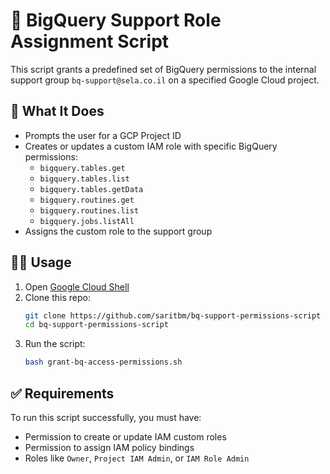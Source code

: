 # 🚀 BigQuery Support Role Assignment Script

This script grants a predefined set of BigQuery permissions to the internal support group `bq-support@sela.co.il` on a specified Google Cloud project.

## 📄 What It Does

- Prompts the user for a GCP Project ID
- Creates or updates a custom IAM role with specific BigQuery permissions:
  - `bigquery.tables.get`
  - `bigquery.tables.list`
  - `bigquery.tables.getData`  
  - `bigquery.routines.get`
  - `bigquery.routines.list`
  - `bigquery.jobs.listAll`
- Assigns the custom role to the support group

## 🧑‍💻 Usage

1. Open [Google Cloud Shell](https://shell.cloud.google.com/)
2. Clone this repo:
   ```bash
   git clone https://github.com/saritbm/bq-support-permissions-script
   cd bq-support-permissions-script
   ```
3. Run the script:
   ```bash
   bash grant-bq-access-permissions.sh
   ```

## ✅ Requirements

To run this script successfully, you must have:
- Permission to create or update IAM custom roles
- Permission to assign IAM policy bindings
- Roles like `Owner`, `Project IAM Admin`, or `IAM Role Admin`
